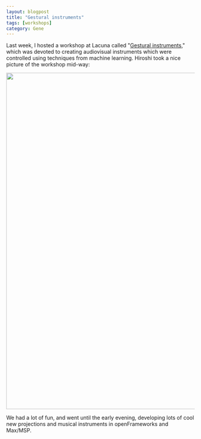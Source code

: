 ```yaml
---
layout: blogpost
title: "Gestural instruments"
tags: [workshops]
category: Gene
---
```


Last week, I hosted a workshop at Lacuna called "[Gestural instruments](http://lacunalab.com/events/2017-06-04_gestural_instruments.html)," which was devoted to creating audiovisual instruments which were controlled using techniques from machine learning. Hiroshi took a nice picture of the workshop mid-way:

<img src="https://cdn-images-1.medium.com/max/2000/1*oJy7VzBc7q9X7IcA_gkr_Q.jpeg" style="width:900px">

We had a lot of fun, and went until the early evening, developing lots of cool new projections and musical instruments in openFrameworks and Max/MSP.  
